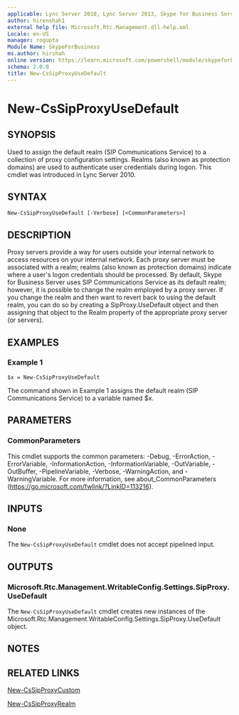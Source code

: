 ```yaml
---
applicable: Lync Server 2010, Lync Server 2013, Skype for Business Server 2015, Skype for Business Server 2019
author: hirenshah1
external help file: Microsoft.Rtc.Management.dll-help.xml
Locale: en-US
manager: rogupta
Module Name: SkypeForBusiness
ms.author: hirshah
online version: https://learn.microsoft.com/powershell/module/skypeforbusiness/new-cssipproxyusedefault
schema: 2.0.0
title: New-CsSipProxyUseDefault
---
```


# New-CsSipProxyUseDefault

## SYNOPSIS
Used to assign the default realm (SIP Communications Service) to a collection of proxy configuration settings.
Realms (also known as protection domains) are used to authenticate user credentials during logon.
This cmdlet was introduced in Lync Server 2010.


## SYNTAX

```
New-CsSipProxyUseDefault [-Verbose] [<CommonParameters>]
```

## DESCRIPTION
Proxy servers provide a way for users outside your internal network to access resources on your internal network.
Each proxy server must be associated with a realm; realms (also known as protection domains) indicate where a user's logon credentials should be processed.
By default, Skype for Business Server uses SIP Communications Service as its default realm; however, it is possible to change the realm employed by a proxy server.
If you change the realm and then want to revert back to using the default realm, you can do so by creating a SipProxy.UseDefault object and then assigning that object to the Realm property of the appropriate proxy server (or servers).


## EXAMPLES

### Example 1
```
$x = New-CsSipProxyUseDefault
```

The command shown in Example 1 assigns the default realm (SIP Communications Service) to a variable named $x.


## PARAMETERS

### CommonParameters
This cmdlet supports the common parameters: -Debug, -ErrorAction, -ErrorVariable, -InformationAction, -InformationVariable, -OutVariable, -OutBuffer, -PipelineVariable, -Verbose, -WarningAction, and -WarningVariable. For more information, see about_CommonParameters (https://go.microsoft.com/fwlink/?LinkID=113216).

## INPUTS

### None
The `New-CsSipProxyUseDefault` cmdlet does not accept pipelined input.

## OUTPUTS

### Microsoft.Rtc.Management.WritableConfig.Settings.SipProxy.UseDefault
The `New-CsSipProxyUseDefault` cmdlet creates new instances of the Microsoft.Rtc.Management.WritableConfig.Settings.SipProxy.UseDefault object.

## NOTES

## RELATED LINKS

[New-CsSipProxyCustom](New-CsSipProxyCustom.md)

[New-CsSipProxyRealm](New-CsSipProxyRealm.md)
